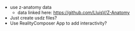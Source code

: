 - use z-anatomy data
	- data linked here: https://github.com/LluisV/Z-Anatomy
- Just create usdz files?
- Use RealityComposer App to add interactivity?